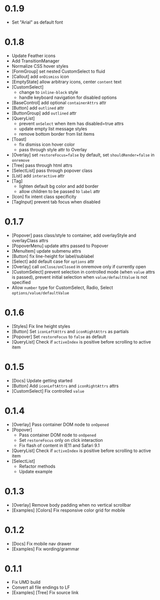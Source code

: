 # 0.1.9
+ Set "Arial" as default font

# 0.1.8
+ Update Feather icons
+ Add TransitionManager
+ Normalize CSS hover styles
+ [FormGroup] set nested CustomSelect to fluid
+ [Callout] add `onDismiss` icon
+ [EmptyState] allow arbitrary icons, center `content` text
+ [CustomSelect]
  + change to `inline-block` style
  + handle keyboard navigation for disabled options
+ [BaseControl] add optional `containerAttrs` attr
+ [Button] add `outlined` attr
+ [ButtonGroup] add `outlined` attr
+ [QueryList] 
  + prevent `onSelect` when item has disabled=true attrs
  + update empty list message styles
  + remove bottom border from list items
+ [Toast] 
  + fix dismiss icon hover color
  + pass through style attr to Overlay
+ [Overlay] set `restoreFocus=false` by default, set `shouldRender=false` in `onremove`
+ [Tree] pass through html attrs
+ [SelectList] pass through popover class
+ [List] add `interactive` attr
+ [Tag] 
    + lighten default bg color and add border
    + allow children to be passed to `label` attr
+ [Icon] fix intent class specificity
+ [TagInput] prevent tab focus when disabled


# 0.1.7
+ [Popover] pass class/style to container, add overlayStyle and overlayClass attrs
+ [PopoverMenu] update attrs passed to Popover
+ [MenuItem] update submenu attrs
+ [Button] fix line-height for label/sublabel
+ [Select] add default case for `options` attr
+ [Overlay] call `onClose/onClosed` in onremove only if currently open
+ [CustomSelect] prevent selection in controlled mode (when `value` attrs is passed), prevent initial selection when `value/defaultValue` is not specified
+ Allow `number` type for CustomSelect, Radio, Select `options/value/defaultValue`

# 0.1.6
+ [Styles] Fix line height styles
+ [Button] Set `iconLeftAttrs` and `iconRightAttrs` as partials
+ [Popover] Set `restoreFocus` to `false` as default
+ [QueryList] Check if `activeIndex` is positive before scrolling to active item

# 0.1.5
+ [Docs] Update getting started
+ [Button] Add `iconLeftAttrs` and `iconRightAttrs` attrs
+ [CustomSelect] Fix controlled `value`

# 0.1.4
+ [Overlay] Pass container DOM node to `onOpened`
+ [Popover]
  + Pass container DOM node to `onOpened`
  + Set `restoreFocus` only on click interaction
  + Fix flash of content in IE11 and Safari 9.1
+ [QueryList] Check if `activeIndex` is positive before scrolling to active item
+ [SelectList] 
  + Refactor methods
  + Update example

# 0.1.3
+ [Overlay] Remove body padding when no vertical scrollbar
+ [Examples] [Colors] Fix responsive color grid for mobile

# 0.1.2
+ [Docs] Fix mobile nav drawer
+ [Examples] Fix wording/grammar

# 0.1.1
+ Fix UMD build
+ Convert all file endings to LF
+ [Examples] [Tree] Fix source link

